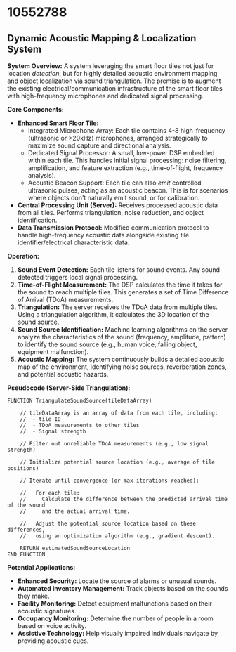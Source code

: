 # 10552788

## Dynamic Acoustic Mapping & Localization System

**System Overview:** A system leveraging the smart floor tiles not just for location *detection*, but for highly detailed acoustic environment mapping and object localization via sound triangulation. The premise is to augment the existing electrical/communication infrastructure of the smart floor tiles with high-frequency microphones and dedicated signal processing.

**Core Components:**

*   **Enhanced Smart Floor Tile:**
    *   Integrated Microphone Array: Each tile contains 4-8 high-frequency (ultrasonic or >20kHz) microphones, arranged strategically to maximize sound capture and directional analysis.
    *   Dedicated Signal Processor: A small, low-power DSP embedded within each tile. This handles initial signal processing: noise filtering, amplification, and feature extraction (e.g., time-of-flight, frequency analysis).
    *   Acoustic Beacon Support: Each tile can also *emit* controlled ultrasonic pulses, acting as an acoustic beacon. This is for scenarios where objects don't naturally emit sound, or for calibration.
*   **Central Processing Unit (Server):**  Receives processed acoustic data from all tiles.  Performs triangulation, noise reduction, and object identification.
*   **Data Transmission Protocol:** Modified communication protocol to handle high-frequency acoustic data alongside existing tile identifier/electrical characteristic data.

**Operation:**

1.  **Sound Event Detection:** Each tile listens for sound events. Any sound detected triggers local signal processing.
2.  **Time-of-Flight Measurement:** The DSP calculates the time it takes for the sound to reach multiple tiles.  This generates a set of Time Difference of Arrival (TDoA) measurements.
3.  **Triangulation:** The server receives the TDoA data from multiple tiles.  Using a triangulation algorithm, it calculates the 3D location of the sound source.
4.  **Sound Source Identification:**  Machine learning algorithms on the server analyze the characteristics of the sound (frequency, amplitude, pattern) to identify the sound source (e.g., human voice, falling object, equipment malfunction).
5.  **Acoustic Mapping:** The system continuously builds a detailed acoustic map of the environment, identifying noise sources, reverberation zones, and potential acoustic hazards.

**Pseudocode (Server-Side Triangulation):**

```
FUNCTION TriangulateSoundSource(tileDataArray)

    // tileDataArray is an array of data from each tile, including:
    //  - tile ID
    //  - TDoA measurements to other tiles
    //  - Signal strength

    // Filter out unreliable TDoA measurements (e.g., low signal strength)

    // Initialize potential source location (e.g., average of tile positions)

    // Iterate until convergence (or max iterations reached):

    //   For each tile:
    //     Calculate the difference between the predicted arrival time of the sound
    //     and the actual arrival time.

    //   Adjust the potential source location based on these differences,
    //   using an optimization algorithm (e.g., gradient descent).

    RETURN estimatedSoundSourceLocation
END FUNCTION
```

**Potential Applications:**

*   **Enhanced Security:** Locate the source of alarms or unusual sounds.
*   **Automated Inventory Management:** Track objects based on the sounds they make.
*   **Facility Monitoring:** Detect equipment malfunctions based on their acoustic signatures.
*   **Occupancy Monitoring:** Determine the number of people in a room based on voice activity.
*   **Assistive Technology:** Help visually impaired individuals navigate by providing acoustic cues.
